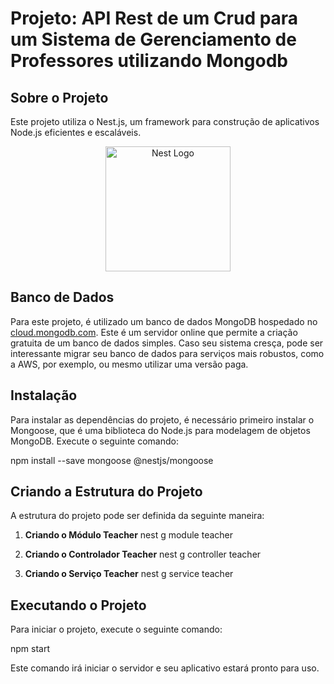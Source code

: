 # Projeto: API Rest de um Crud para um Sistema de Gerenciamento de Professores utilizando Mongodb

## Sobre o Projeto
Este projeto utiliza o Nest.js, um framework para construção de aplicativos Node.js eficientes e escaláveis.

<p align="center">
  <a href="http://nestjs.com/" target="blank"><img src="https://nestjs.com/img/logo-small.svg" width="200" alt="Nest Logo" /></a>
</p>

## Banco de Dados
Para este projeto, é utilizado um banco de dados MongoDB hospedado no [cloud.mongodb.com](http://cloud.mongodb.com). Este é um servidor online que permite a criação gratuita de um banco de dados simples. Caso seu sistema cresça, pode ser interessante migrar seu banco de dados para serviços mais robustos, como a AWS, por exemplo, ou mesmo utilizar uma versão paga.

## Instalação
Para instalar as dependências do projeto, é necessário primeiro instalar o Mongoose, que é uma biblioteca do Node.js para modelagem de objetos MongoDB. Execute o seguinte comando:

npm install --save mongoose @nestjs/mongoose

## Criando a Estrutura do Projeto
A estrutura do projeto pode ser definida da seguinte maneira:

1. **Criando o Módulo Teacher**
nest g module teacher

2. **Criando o Controlador Teacher**
nest g controller teacher

3. **Criando o Serviço Teacher**
nest g service teacher

## Executando o Projeto
Para iniciar o projeto, execute o seguinte comando:

npm start

Este comando irá iniciar o servidor e seu aplicativo estará pronto para uso.





